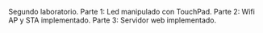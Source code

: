 Segundo laboratorio.
Parte 1: Led manipulado con TouchPad.
Parte 2: Wifi AP y STA implementado.
Parte 3: Servidor web implementado.